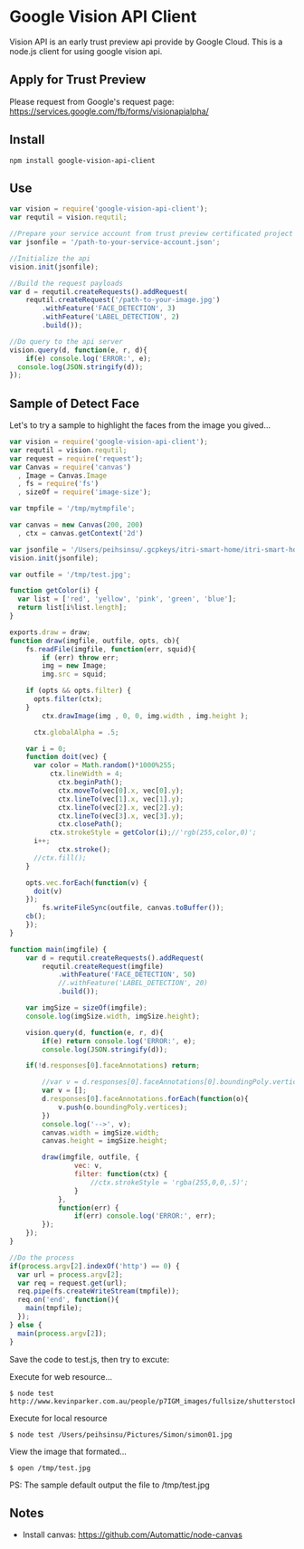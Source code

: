 # Google Vision API Client

Vision API is an early trust preview api provide by Google Cloud. This is a node.js client for using google vision api. 

## Apply for Trust Preview

Please request from Google's request page: https://services.google.com/fb/forms/visionapialpha/

## Install

```
npm install google-vision-api-client
```

## Use

```js
var vision = require('google-vision-api-client');
var requtil = vision.requtil;

//Prepare your service account from trust preview certificated project
var jsonfile = '/path-to-your-service-account.json';

//Initialize the api
vision.init(jsonfile);

//Build the request payloads
var d = requtil.createRequests().addRequest(
	requtil.createRequest('/path-to-your-image.jpg')
		.withFeature('FACE_DETECTION', 3)
		.withFeature('LABEL_DETECTION', 2)
		.build());

//Do query to the api server
vision.query(d, function(e, r, d){
	if(e) console.log('ERROR:', e);
  console.log(JSON.stringify(d));
});
``` 

## Sample of Detect Face

Let's to try a sample to highlight the faces from the image you gived...

```js
var vision = require('google-vision-api-client');
var requtil = vision.requtil;
var request = require('request');
var Canvas = require('canvas')
  , Image = Canvas.Image
  , fs = require('fs')
  , sizeOf = require('image-size');

var tmpfile = '/tmp/mytmpfile';

var canvas = new Canvas(200, 200)
  , ctx = canvas.getContext('2d')

var jsonfile = '/Users/peihsinsu/.gcpkeys/itri-smart-home/itri-smart-home-33f5a755a360.json';
vision.init(jsonfile);

var outfile = '/tmp/test.jpg';

function getColor(i) {
  var list = ['red', 'yellow', 'pink', 'green', 'blue'];
  return list[i%list.length];
}

exports.draw = draw;
function draw(imgfile, outfile, opts, cb){
	fs.readFile(imgfile, function(err, squid){
		if (err) throw err;
		img = new Image;
		img.src = squid;

    if (opts && opts.filter) {
      opts.filter(ctx);
    }
		ctx.drawImage(img , 0, 0, img.width , img.height );

	  ctx.globalAlpha = .5;

    var i = 0;
    function doit(vec) {
      var color = Math.random()*1000%255;
		  ctx.lineWidth = 4;
			ctx.beginPath();
			ctx.moveTo(vec[0].x, vec[0].y);
			ctx.lineTo(vec[1].x, vec[1].y);
			ctx.lineTo(vec[2].x, vec[2].y);
			ctx.lineTo(vec[3].x, vec[3].y);
			ctx.closePath();
		  ctx.strokeStyle = getColor(i);//'rgb(255,color,0)';
      i++;
			ctx.stroke();
      //ctx.fill();
    }

    opts.vec.forEach(function(v) {
      doit(v)
    });
		fs.writeFileSync(outfile, canvas.toBuffer());
    cb();
	});
}

function main(imgfile) {
	var d = requtil.createRequests().addRequest(
		requtil.createRequest(imgfile)
			.withFeature('FACE_DETECTION', 50)
			//.withFeature('LABEL_DETECTION', 20)
			.build());

	var imgSize = sizeOf(imgfile);
	console.log(imgSize.width, imgSize.height);

	vision.query(d, function(e, r, d){
		if(e) return console.log('ERROR:', e);
		console.log(JSON.stringify(d));

    if(!d.responses[0].faceAnnotations) return;

		//var v = d.responses[0].faceAnnotations[0].boundingPoly.vertices;
		var v = [];
		d.responses[0].faceAnnotations.forEach(function(o){
			v.push(o.boundingPoly.vertices);
		})
		console.log('-->', v);
		canvas.width = imgSize.width;
		canvas.height = imgSize.height;

		draw(imgfile, outfile, {
				vec: v,
				filter: function(ctx) {
					//ctx.strokeStyle = 'rgba(255,0,0,.5)';
				}
			},
			function(err) {
				if(err) console.log('ERROR:', err);
		});
	});
}

//Do the process
if(process.argv[2].indexOf('http') == 0) {
  var url = process.argv[2];
  var req = request.get(url);
  req.pipe(fs.createWriteStream(tmpfile));
  req.on('end', function(){
    main(tmpfile);
  });
} else {
  main(process.argv[2]);
}
```

Save the code to test.js, then try to excute:

Execute for web resource...

```
$ node test http://www.kevinparker.com.au/people/p7IGM_images/fullsize/shutterstock_48737587_fs.jpg
```

Execute for local resource

```
$ node test /Users/peihsinsu/Pictures/Simon/simon01.jpg
```

View the image that formated...

```
$ open /tmp/test.jpg
```

PS: The sample default output the file to /tmp/test.jpg

## Notes

* Install canvas: https://github.com/Automattic/node-canvas
